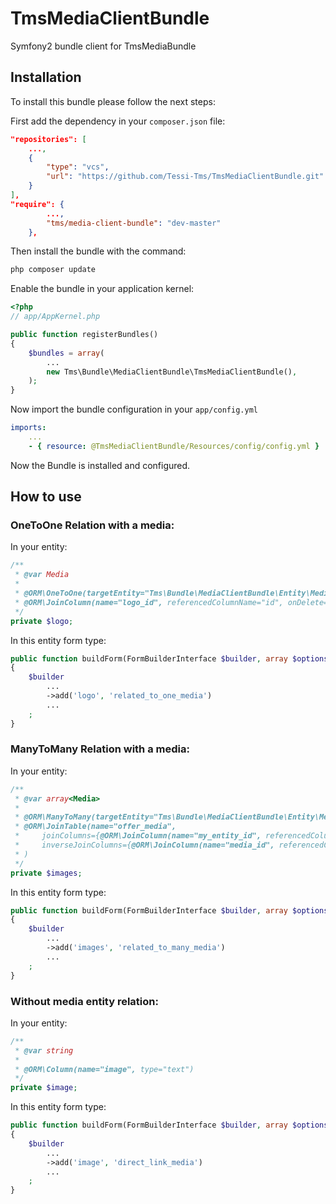 TmsMediaClientBundle
====================

Symfony2 bundle client for TmsMediaBundle


Installation
------------

To install this bundle please follow the next steps:

First add the dependency in your `composer.json` file:

```json
"repositories": [
    ...,
    {
        "type": "vcs",
        "url": "https://github.com/Tessi-Tms/TmsMediaClientBundle.git"
    }
],
"require": {
        ...,
        "tms/media-client-bundle": "dev-master"
    },
```

Then install the bundle with the command:

```sh
php composer update
```

Enable the bundle in your application kernel:

```php
<?php
// app/AppKernel.php

public function registerBundles()
{
    $bundles = array(
        ...
        new Tms\Bundle\MediaClientBundle\TmsMediaClientBundle(),
    );
}
```

Now import the bundle configuration in your `app/config.yml`

```yml
imports:
    ...
    - { resource: @TmsMediaClientBundle/Resources/config/config.yml }
```

Now the Bundle is installed and configured.


How to use
----------

### OneToOne Relation with a media:

In your entity:

```php
/**
 * @var Media
 *
 * @ORM\OneToOne(targetEntity="Tms\Bundle\MediaClientBundle\Entity\Media", cascade={"all"})
 * @ORM\JoinColumn(name="logo_id", referencedColumnName="id", onDelete="SET NULL", nullable=true)
 */
private $logo;
```

In this entity form type:

```php
public function buildForm(FormBuilderInterface $builder, array $options)
{
    $builder
        ...
        ->add('logo', 'related_to_one_media')
        ...
    ;
}
```

### ManyToMany Relation with a media:

In your entity:

```php
/**
 * @var array<Media>
 *
 * @ORM\ManyToMany(targetEntity="Tms\Bundle\MediaClientBundle\Entity\Media", cascade={"all"})
 * @ORM\JoinTable(name="offer_media",
 *     joinColumns={@ORM\JoinColumn(name="my_entity_id", referencedColumnName="id", onDelete="cascade")},
 *     inverseJoinColumns={@ORM\JoinColumn(name="media_id", referencedColumnName="id", unique=true, onDelete="cascade")}
 * )
 */
private $images;
```

In this entity form type:

```php
public function buildForm(FormBuilderInterface $builder, array $options)
{
    $builder
        ...
        ->add('images', 'related_to_many_media')
        ...
    ;
}
```

### Without media entity relation:

In your entity:

```php
/**
 * @var string
 *
 * @ORM\Column(name="image", type="text")
 */
private $image;
```

In this entity form type:

```php
public function buildForm(FormBuilderInterface $builder, array $options)
{
    $builder
        ...
        ->add('image', 'direct_link_media')
        ...
    ;
}
```


